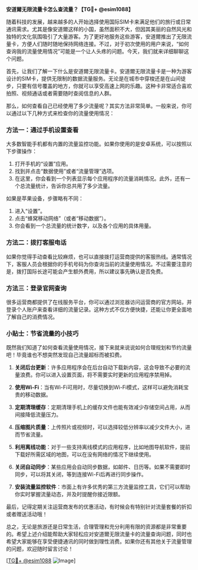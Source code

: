 **安道爾无限流量卡怎么查流量？【TG💪+ @esim1088】**

随着科技的发展，越来越多的人开始选择使用国际SIM卡来满足他们的旅行或日常通讯需求。尤其是像安道爾这样的小国，虽然面积不大，但因其美丽的自然风光和独特的文化氛围吸引了大量游客。为了更好地服务这些游客，安道爾推出了无限流量卡，方便人们随时随地保持网络连接。不过，对于初次使用的用户来说，“如何查询我的流量使用情况”可能是一个让人头疼的问题。今天，我们就来详细聊聊这个问题。

首先，让我们了解一下什么是安道爾无限流量卡。安道爾无限流量卡是一种为游客设计的SIM卡，提供无限制的数据流量服务。无论是在城市中穿梭还是在山间徒步，只要有信号覆盖的地方，你就可以享受高速上网的乐趣。这种卡非常适合喜欢拍照、视频通话或者需要随时查阅信息的人群。

那么，如何查看自己已经使用了多少流量呢？其实方法非常简单。一般来说，你可以通过以下几种方式来检查你的流量使用情况：

### 方法一：通过手机设置查看

大多数智能手机都有内置的流量监控功能。如果你使用的是安卓系统，可以按照以下步骤操作：

1. 打开手机的“设置”应用。
2. 找到并点击“数据使用”或者“流量管理”选项。
3. 在这里，你会看到一个列表显示每个应用程序的流量消耗情况。此外，还有一个总流量统计，告诉你总共用了多少流量。

如果是苹果设备，步骤略有不同：

1. 进入“设置”。
2. 点击“蜂窝移动网络”（或者“移动数据”）。
3. 你会看到一个总流量的统计数字，以及各个应用的具体用量。

### 方法二：拨打客服电话

如果你觉得手动查看比较麻烦，也可以直接拨打运营商提供的客服热线。通常情况下，客服人员会根据你的手机号码为你查询当前的流量使用情况。不过需要注意的是，拨打国际长途可能会产生额外费用，所以建议事先确认是否免费。

### 方法三：登录官网查询

很多运营商都提供了在线服务平台，你可以通过浏览器访问运营商的官方网站，并登录个人账户来查看详细的流量记录。这种方式不仅方便快捷，还能让你更全面地了解自己的消费情况。

### 小贴士：节省流量的小技巧

既然我们知道了如何查看流量使用情况，接下来就来说说如何合理规划和节约流量吧！毕竟谁也不想突然发现自己流量超标而被扣费。

1. **关闭后台更新**：许多应用程序会在后台自动下载新内容，这会导致不必要的流量浪费。你可以进入设置页面，将不需要实时更新的应用程序禁用掉。
   
2. **使用Wi-Fi**：当有Wi-Fi可用时，尽量切换到Wi-Fi模式，这样可以避免消耗宝贵的移动数据。

3. **定期清理缓存**：定期清理手机上的缓存文件也能有效减少存储空间占用，从而间接降低流量压力。

4. **压缩图片质量**：上传照片或视频时，可以选择较低分辨率以减少文件大小，进而节省流量。

5. **利用离线功能**：对于一些支持离线模式的应用程序，比如地图导航软件，提前下载好所需区域的地图，可以在没有网络的情况下继续使用。

6. **关闭自动同步**：某些应用会自动同步数据，如邮件、日历等。如果不需要即时同步，可以将其关闭，等到连接Wi-Fi后再进行同步操作。

7. **安装流量监控软件**：市面上有许多优秀的第三方流量监控工具，它们可以帮助你实时掌握流量动态，并及时提醒你接近限额。

最后，记得定期关注运营商发布的优惠活动，有时候会有特别针对流量套餐的折扣或者赠送活动哦！

总之，无论是旅游还是日常生活，合理管理和充分利用有限的资源都是非常重要的。希望上述介绍能帮助大家轻松应对安道爾无限流量卡的流量查询问题，同时也希望大家能够在享受便捷通讯的同时做到理性消费。如果你还有其他关于流量管理的问题，欢迎随时留言讨论！

[[TG💪+ @esim1088](https://t.me/s/esim1088) ![Image](https://i.postimg.cc/4NQfJmqS/Snipaste-2025-05-13-00-14-12.png)]